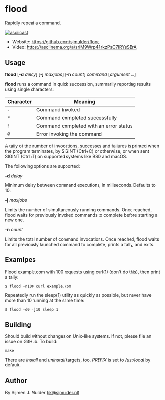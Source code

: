 flood
=====

Rapidly repeat a command.

[![asciicast](https://asciinema.org/a/sriM9Wrp44rkzPsC7IRYsSBrA.png)](https://asciinema.org/a/sriM9Wrp44rkzPsC7IRYsSBrA)

 * Website: https://github.com/sjmulder/flood
 * Video: https://asciinema.org/a/sriM9Wrp44rkzPsC7IRYsSBrA

Usage
-----

**flood** [**-d** *delay*] [**-j** *maxjobs*] [**-n** *count*] *command* [*argument* ...]

**flood** runs a command in quick succession, summarily reporting results
using single characters:

| Character | Meaning                                |
|-----------|----------------------------------------|
| `.`       | Command invoked                        |
| `*`       | Command completed successfully         |
| `!`       | Command completed with an error status |
| `@`       | Error invoking the command             |

A tally of the number of invocations, successes and failures is printed
when the program terminates, by SIGINT (Ctrl+C) or otherwise, or when
sent SIGINT (Ctrl+T) on supported systems like BSD and macOS.

The following options are supported:

**-d** *delay*

Minimum delay between command executions, in miliseconds.
Defaults to 10.

**-j** *maxjobs*

Limits the number of simultaneously running commands.  Once
reached, flood waits for previously invoked commands to complete
before starting a new one.

**-n** *count*

Limits the total number of command invocations.  Once reached,
flood waits for all previously launched command to complete,
prints a tally, and exits.

Examlpes
--------

Flood example.com with 100 requests using curl(1) (don't do this), then
print a tally:

    $ flood -n100 curl example.com

Repeatedly run the sleep(1) utility as quickly as possible, but never
have more than 10 running at the same time:

    $ flood -d0 -j10 sleep 1

Building
--------

Should build without changes on Unix-like systems. If not, please file an
issue on GitHub. To build:

    make

There are *install* and *uninstall* targets, too. *PREFIX* is set to
*/usr/local* by default.

Author
------

By Sijmen J. Mulder (<ik@sjmulder.nl>)
